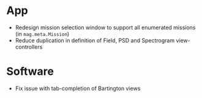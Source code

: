# App

- Redesign mission selection window to support all enumerated missions (in `mag.meta.Mission`)
- Reduce duplication in definition of Field, PSD and Spectrogram view-controllers

# Software

- Fix issue with tab-completion of Bartington views
